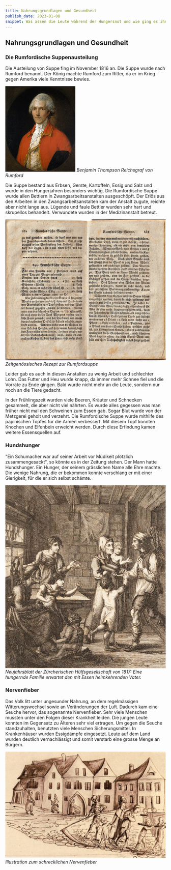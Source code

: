 ```yaml
---
title: Nahrungsgrundlagen und Gesundheit
publish_date: 2023-01-08
snippet: Was assen die Leute während der Hungersnot und wie ging es ihnen während dieser Zeit?
---
```


## Nahrungsgrundlagen und Gesundheit

### Die Rumfordische Suppenausteilung

Die Austeilung von Suppe fing im November 1816 an. Die Suppe wurde nach Rumford benannt. Der König machte Rumford zum Ritter, da er im Krieg gegen Amerika viele Kenntnisse bewies.

![Rumford](../images/Rumford.jpg)
*Benjamin Thompson Reichsgraf von Rumford*

Die Suppe bestand aus Erbsen, Gerste, Kartoffeln, Essig und Salz und wurde in den Hungerjahren besonders wichtig. Die Rumfordische Suppe wurde allen Bettlern in Zwangsarbeitsanstalten ausgeschöpft. Der Erlös aus den Arbeiten in den Zwangsarbeitsanstalten kam der Anstalt zugute, reichte aber nicht lange aus. Lügende und faule Bettler wurden sehr hart und skrupellos behandelt. Verwundete wurden in der Medizinanstalt betreut.

![Rezept](../images/Rumford_Suppe.jpg)
*Zeitgenössisches Rezept zur Rumfordsuppe*

Leider gab es auch in diesen Anstalten zu wenig Arbeit und schlechter Lohn. Das Futter und Heu wurde knapp, da immer mehr Schnee fiel und die Vorräte zu Ende gingen. Bald wurde nicht mehr an die Leute, sondern nur noch an die Tiere gedacht.

In der Frühlingszeit wurden viele Beeren, Kräuter und Schnecken gesammelt, die aber nicht viel nährten. Es wurde alles gegessen was man früher nicht mal den Schweinen zum Essen gab. Sogar Blut wurde von der Metzgerei geholt und verzehrt. Die Rumfordische Suppe wurde mithilfe des papinischen Topfes für die Armen verbessert. Mit diesem Topf konnten Knochen und Elfenbein erweicht werden. Durch diese Erfindung kamen weitere Essensquellen auf.

### Hundshunger

"Ein Schumacher war auf seiner Arbeit vor Müdikeit plötzlich zusammengesackt", so könnte es in der Zeitung stehen. Der Mann hatte Hundshunger. Ein Hunger, der seinem grässlichen Name alle Ehre machte. Die wenige Nahrung, die er bekommen konnte verschlang er mit einer Gierigkeit, für die er sich selbst schämte.

![Familie](../images/familie.png)
*Neujahrsblatt der Zürcherischen Hülfsgesellschaft von 1817: Eine hungernde Familie erwartet den mit Essen heimkehrenden Vater.*

### Nervenfieber

Das Volk litt unter ungesunder Nahrung, an dem regelmässigen Witterungswechsel sowie an Veränderungen der Luft. Dadurch kam eine Seuche hervor, das sogenannte Nervenfieber. Sehr viele Menschen mussten unter den Folgen dieser Krankheit leiden. Die jungen Leute konnten im Gegensatz zu Älteren sehr viel ertragen. Um gegen die Seuche standzuhalten, benutzten viele Menschen Sicherungsmittel. In Krankenhäuser wurden Essigdämpfe eingesetzt. Leute auf dem Land wurden deutlich vernachlässigt und somit verstarb eine grosse Menge an Bürgern.

![Nervengift](../images/Das_schreckliche_Nervenfieber_1814.jpg)
*Illustration zum schrecklichen Nervenfieber*